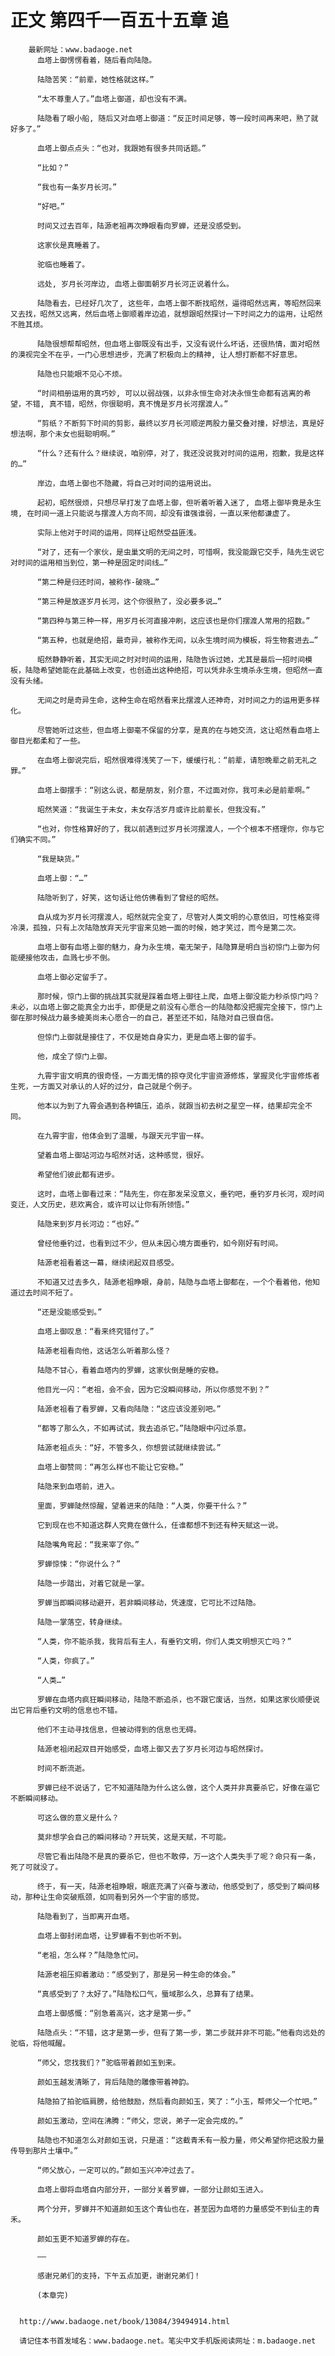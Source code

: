 # 正文 第四千一百五十五章 追
        最新网址：www.badaoge.net
          血塔上御愣愣看着，随后看向陆隐。
      
          陆隐苦笑：“前辈，她性格就这样。”
      
          “太不尊重人了。”血塔上御道，却也没有不满。
      
          陆隐看了眼小船, 随后又对血塔上御道：“反正时间足够，等一段时间再来吧，熟了就好多了。”
      
          血塔上御点点头：“也对，我跟她有很多共同话题。”
      
          “比如？”
      
          “我也有一条岁月长河。”
      
          “好吧。”
      
          时间又过去百年，陆源老祖再次睁眼看向罗蝉，还是没感受到。
      
          这家伙是真睡着了。
      
          驼临也睡着了。
      
          远处, 岁月长河岸边, 血塔上御面朝岁月长河正说着什么。
      
          陆隐看去，已经好几次了, 这些年，血塔上御不断找昭然，逼得昭然远离，等昭然回来又去找，昭然又远离，然后血塔上御顺着岸边追，就想跟昭然探讨一下时间之力的运用，让昭然不胜其烦。
      
          陆隐很想帮帮昭然，但血塔上御既没有出手，又没有说什么坏话，还很热情，面对昭然的漠视完全不在乎，一门心思想进步，充满了积极向上的精神, 让人想打断都不好意思。
      
          陆隐也只能眼不见心不烦。
      
          “时间相册运用的真巧妙, 可以以弱战强，以非永恒生命对决永恒生命都有逃离的希望，不错, 真不错，昭然，你很聪明，真不愧是岁月长河摆渡人。”
      
          “剪纸？不断剪下时间的剪影，最终以岁月长河顺逆两股力量交叠对撞，好想法，真是好想法啊，那个未女也挺聪明啊。”
      
          “什么？还有什么？继续说，咱别停，对了，我还没说我对时间的运用，抱歉，我是这样的…”
      
          岸边，血塔上御也不隐藏，将自己对时间的运用说出。
      
          起初，昭然很烦，只想尽早打发了血塔上御，但听着听着入迷了, 血塔上御毕竟是永生境, 在时间一道上只能说与摆渡人方向不同，却没有谁强谁弱，一直以来他都谦虚了。
      
          实际上他对于时间的运用，同样让昭然受益匪浅。
      
          “对了，还有一个家伙，是虫巢文明的无间之时，可惜啊，我没能跟它交手，陆先生说它对时间的运用相当到位，第一种是固定时间线…”
      
          “第二种是归还时间，被称作-破晓…”
      
          “第三种是放逐岁月长河，这个你很熟了，没必要多说…”
      
          “第四种与第三种一样，用岁月长河直接冲刷，这应该也是你们摆渡人常用的招数。”
      
          “第五种，也就是绝招，最奇异，被称作无间，以永生境时间为模板，将生物套进去…”
      
          昭然静静听着，其实无间之时对时间的运用，陆隐告诉过她，尤其是最后一招时间模板，陆隐希望她能在此基础上改变，也创造出这种绝招，可以凭非永生境杀永生境，但昭然一直没有头绪。
      
          无间之时是奇异生命，这种生命在昭然看来比摆渡人还神奇，对时间之力的运用更多样化。
      
          尽管她听过这些，但血塔上御毫不保留的分享，是真的在与她交流，这让昭然看血塔上御目光都柔和了一些。
      
          在血塔上御说完后，昭然很难得浅笑了一下，缓缓行礼：“前辈，请恕晚辈之前无礼之罪。”
      
          血塔上御摆手：“别这么说，都是朋友，别介意，不过面对你，我可未必是前辈啊。”
      
          昭然笑道：“我诞生于未女，未女存活岁月或许比前辈长，但我没有。”
      
          “也对，你性格算好的了，我以前遇到过岁月长河摆渡人，一个个根本不搭理你，你与它们确实不同。”
      
          “我是缺货。”
      
          血塔上御：“…”
      
          陆隐听到了，好笑，这句话让他仿佛看到了曾经的昭然。
      
          自从成为岁月长河摆渡人，昭然就完全变了，尽管对人类文明的心意依旧，可性格变得冷漠，孤独，只有上次陆隐放弃天元宇宙来见她一面的时候，她才笑过，而今是第二次。
      
          血塔上御有血塔上御的魅力，身为永生境，毫无架子，陆隐算是明白当初惊门上御为何能硬接他攻击，血溅七步不倒。
      
          血塔上御必定留手了。
      
          那时候，惊门上御的挑战其实就是踩着血塔上御往上爬，血塔上御没能力秒杀惊门吗？未必，以血塔上御之能真全力出手，即便是之前没有心愿合一的陆隐都没把握完全接下，惊门上御在那时候战力最多媲美尚未心愿合一的自己，甚至还不如，陆隐对自己很自信。
      
          但惊门上御就是接住了，不仅是她自身实力，更是血塔上御的留手。
      
          他，成全了惊门上御。
      
          九霄宇宙文明真的很奇怪，一方面无情的掠夺灵化宇宙资源修炼，掌握灵化宇宙修炼者生死，一方面又对承认的人好的过分，自己就是个例子。
      
          他本以为到了九霄会遇到各种镇压，追杀，就跟当初去树之星空一样，结果却完全不同。
      
          在九霄宇宙，他体会到了温暖，与跟天元宇宙一样。
      
          望着血塔上御站河边与昭然对话，这种感觉，很好。
      
          希望他们彼此都有进步。
      
          这时，血塔上御看过来：“陆先生，你在那发呆没意义，垂钓吧，垂钓岁月长河，观时间变迁，人文历史，悲欢离合，或许可以让你有所领悟。”
      
          陆隐来到岁月长河边：“也好。”
      
          曾经他垂钓过，也看到过不少，但从未因心境方面垂钓，如今刚好有时间。
      
          陆源老祖看着这一幕，继续闭起双目感受。
      
          不知道又过去多久，陆源老祖睁眼，身前，陆隐与血塔上御都在，一个个看着他，他知道过去时间不短了。
      
          “还是没能感受到。”
      
          血塔上御叹息：“看来终究错付了。”
      
          陆源老祖看向他，这话怎么听着那么怪？
      
          陆隐不甘心，看着血塔内的罗蝉，这家伙倒是睡的安稳。
      
          他目光一闪：“老祖，会不会，因为它没瞬间移动，所以你感觉不到？”
      
          陆源老祖看了看罗蝉，又看向陆隐：“这应该没差别吧。”
      
          “都等了那么久，不如再试试，我去追杀它。”陆隐眼中闪过杀意。
      
          陆源老祖点头：“好，不管多久，你想尝试就继续尝试。”
      
          血塔上御赞同：“再怎么样也不能让它安稳。”
      
          陆隐来到血塔前，进入。
      
          里面，罗蝉陡然惊醒，望着进来的陆隐：“人类，你要干什么？”
      
          它到现在也不知道这群人究竟在做什么，任谁都想不到还有种天赋这一说。
      
          陆隐嘴角弯起：“我来宰了你。”
      
          罗蝉惊悚：“你说什么？”
      
          陆隐一步踏出，对着它就是一掌。
      
          罗蝉当即瞬间移动避开，若非瞬间移动，凭速度，它可比不过陆隐。
      
          陆隐一掌落空，转身继续。
      
          “人类，你不能杀我，我背后有主人，有垂钓文明，你们人类文明想灭亡吗？”
      
          “人类，你疯了。”
      
          “人类…”
      
          罗蝉在血塔内疯狂瞬间移动，陆隐不断追杀，也不跟它废话，当然，如果这家伙顺便说出它背后垂钓文明的信息也不错。
      
          他们不主动寻找信息，但被动得到的信息也无碍。
      
          陆源老祖闭起双目开始感受，血塔上御又去了岁月长河边与昭然探讨。
      
          时间不断流逝。
      
          罗蝉已经不说话了，它不知道陆隐为什么这么做，这个人类并非真要杀它，好像在逼它不断瞬间移动。
      
          可这么做的意义是什么？
      
          莫非想学会自己的瞬间移动？开玩笑，这是天赋，不可能。
      
          尽管它看出陆隐不是真的要杀它，但也不敢停，万一这个人类失手了呢？命只有一条，死了可就没了。
      
          终于，有一天，陆源老祖睁眼，眼底充满了兴奋与激动，他感受到了，感受到了瞬间移动，那种让生命突破瓶颈，如同看到另外一个宇宙的感觉。
      
          陆隐看到了，当即离开血塔。
      
          血塔上御封闭血塔，让罗蝉看不到也听不到。
      
          “老祖，怎么样？”陆隐急忙问。
      
          陆源老祖压抑着激动：“感受到了，那是另一种生命的体会。”
      
          “真感受到了？太好了。”陆隐松口气，蜃域那么久，总算有了结果。
      
          血塔上御感慨：“别急着高兴，这才是第一步。”
      
          陆隐点头：“不错，这才是第一步，但有了第一步，第二步就并非不可能。”他看向远处的驼临，将他喊醒。
      
          “师父，您找我们？”驼临带着颜如玉到来。
      
          颜如玉越发清晰了，背后陆隐的雕像带着神韵。
      
          陆隐拍了拍驼临肩膀，给他鼓励，然后看向颜如玉，笑了：“小玉，帮师父一个忙吧。”
      
          颜如玉激动，空间在沸腾：“师父，您说，弟子一定会完成的。”
      
          陆隐也不知道怎么对颜如玉说，只是道：“这截青禾有一股力量，师父希望你把这股力量传导到那片土壤中。”
      
          “师父放心，一定可以的。”颜如玉兴冲冲过去了。
      
          血塔上御将血塔自内部分开，一部分关着罗蝉，一部分让颜如玉进入。
      
          两个分开，罗蝉并不知道颜如玉这个青仙也在，甚至因为血塔的力量感受不到仙主的青禾。
      
          颜如玉更不知道罗蝉的存在。
      
          ——
      
          感谢兄弟们的支持，下午五点加更，谢谢兄弟们！
      
          (本章完)
      
      
      http://www.badaoge.net/book/13084/39494914.html
      
      请记住本书首发域名：www.badaoge.net。笔尖中文手机版阅读网址：m.badaoge.net